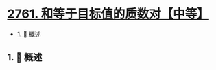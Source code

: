 # [2761. 和等于目标值的质数对【中等】](https://github.com/Tdahuyou/TNotes.leetcode/tree/main/notes/2761.%20%E5%92%8C%E7%AD%89%E4%BA%8E%E7%9B%AE%E6%A0%87%E5%80%BC%E7%9A%84%E8%B4%A8%E6%95%B0%E5%AF%B9%E3%80%90%E4%B8%AD%E7%AD%89%E3%80%91)

<!-- region:toc -->

- [1. 📝 概述](#1--概述)

<!-- endregion:toc -->

## 1. 📝 概述
